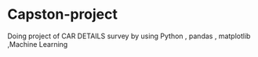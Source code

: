 # Capston-project
Doing project of CAR DETAILS survey by using Python , pandas , matplotlib ,Machine Learning

